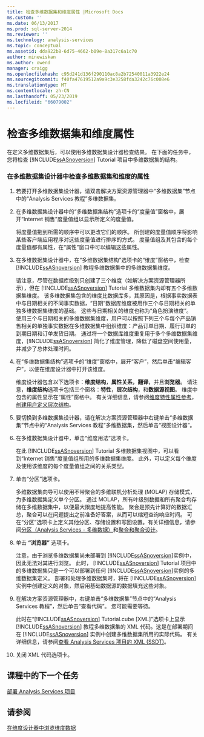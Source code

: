 ```yaml
---
title: 检查多维数据集和维度属性 |Microsoft Docs
ms.custom: ''
ms.date: 06/13/2017
ms.prod: sql-server-2014
ms.reviewer: ''
ms.technology: analysis-services
ms.topic: conceptual
ms.assetid: dda922b8-6d75-4662-b09e-8a317c6a1c70
author: minewiskan
ms.author: owend
manager: craigg
ms.openlocfilehash: c95d241d136f290110ac8a2b72540011a3922e24
ms.sourcegitcommit: f40fa47619512a9a9c3e3258fda3242c76c008e6
ms.translationtype: MT
ms.contentlocale: zh-CN
ms.lasthandoff: 05/23/2019
ms.locfileid: "66079002"
---
```

# <a name="reviewing-cube-and-dimension-properties"></a>检查多维数据集和维度属性
  在定义多维数据集后，可以使用多维数据集设计器检查结果。 在下面的任务中，您将检查 [!INCLUDE[ssASnoversion](../includes/ssasnoversion-md.md)] Tutorial 项目中多维数据集的结构。  
  
### <a name="to-review-cube-and-dimension-properties-in-cube-designer"></a>在多维数据集设计器中检查多维数据集和维度的属性  
  
1.  若要打开多维数据集设计器，请双击解决方案资源管理器中“多维数据集”节点中的“Analysis Services 教程”多维数据集。  
  
2.  在多维数据集设计器中的“多维数据集结构”选项卡的“度量值”窗格中，展开“Internet 销售”度量值组以显示所定义的度量值。  
  
     将度量值拖到所需的顺序中可以更改它们的顺序。 所创建的度量值顺序将影响某些客户端应用程序对这些度量值进行排序的方式。 度量值组及其包含的每个度量值都有属性，在“属性”窗口中可以编辑这些属性。  
  
3.  在多维数据集设计器中，在“多维数据集结构”选项卡的“维度”窗格中，检查 [!INCLUDE[ssASnoversion](../includes/ssasnoversion-md.md)] 教程多维数据集中的多维数据集维度。  
  
     请注意，尽管在数据库级别只创建了三个维度（如解决方案资源管理器所示），但在 [!INCLUDE[ssASnoversion](../includes/ssasnoversion-md.md)] Tutorial 多维数据集内却有五个多维数据集维度。 该多维数据集包含的维度比数据库多，其原因是，根据事实数据表中与日期相关的不同事实数据，“日期”数据库维度被用作三个与日期相关的单独多维数据集维度的基础。 这些与日期相关的维度也称为“角色扮演维度”。 使用三个与日期相关的多维数据集维度，用户可以按照下列三个与每个产品销售相关的单独事实数据在多维数据集中组织维度：产品订单日期、履行订单的到期日期和订单发货日期。 通过将一个数据库维度重复用于多个多维数据集维度，[!INCLUDE[ssASnoversion](../includes/ssasnoversion-md.md)] 简化了维度管理，降低了磁盘空间使用量，并减少了总体处理时间。  
  
4.  在“多维数据集结构”选项卡的“维度”窗格中，展开“客户”，然后单击“编辑客户”，以便在维度设计器中打开该维度。  
  
     维度设计器包含以下选项卡：**维度结构**，**属性关系**，**翻译**，并且**浏览器**。 请注意，**维度结构**选项卡包括三个窗格：**特性**，**层次结构**，和**数据源视图**。 维度中包含的属性显示在“属性”窗格中。 有关详细信息，请参阅[维度特性属性参考](multidimensional-models/dimension-attribute-properties-reference.md)，[创建用户定义层次结构](multidimensional-models/user-defined-hierarchies-create.md)。  
  
5.  要切换到多维数据集设计器，请在解决方案资源管理器中右键单击“多维数据集”节点中的“Analysis Services 教程”多维数据集，然后单击“视图设计器”。  
  
6.  在多维数据集设计器中，单击“维度用法”选项卡。  
  
     在此 [!INCLUDE[ssASnoversion](../includes/ssasnoversion-md.md)] Tutorial 多维数据集视图中，可以看到“Internet 销售”度量值组所用的多维数据集维度。 此外，可以定义每个维度及使用该维度的每个度量值组之间的关系类型。  
  
7.  单击“分区”选项卡。  
  
     多维数据集向导可以使用不带聚合的多维联机分析处理 (MOLAP) 存储模式，为多维数据集定义单个分区。 通过 MOLAP，所有叶级别数据和所有聚合均存储在多维数据集中，以便最大限度地提高性能。 聚合是预先计算好的数据汇总，聚合可以在问题提出之前准备好答案，从而可以缩短查询响应时间。 可在“分区”选项卡上定义其他分区、存储设置和写回设置。有关详细信息，请参阅[分区（Analysis Services - 多维数据）](multidimensional-models-olap-logical-cube-objects/partitions-analysis-services-multidimensional-data.md)和[聚合和聚合设计](multidimensional-models-olap-logical-cube-objects/aggregations-and-aggregation-designs.md)。  
  
8.  单击 **“浏览器”** 选项卡。  
  
     注意，由于浏览多维数据集尚未部署到 [!INCLUDE[ssASnoversion](../includes/ssasnoversion-md.md)]实例中，因此无法对其进行浏览。 此时， [!INCLUDE[ssASnoversion](../includes/ssasnoversion-md.md)] Tutorial 项目中的多维数据集只是一个可以部署到任何 [!INCLUDE[ssASnoversion](../includes/ssasnoversion-md.md)]实例的多维数据集定义。 部署和处理多维数据集时，将在 [!INCLUDE[ssASnoversion](../includes/ssasnoversion-md.md)] 实例中创建定义的对象，然后用基础数据源的数据填充这些对象。  
  
9. 在解决方案资源管理器中，右键单击“多维数据集”节点中的“Analysis Services 教程”，然后单击“查看代码”。 您可能需要等待。  
  
     此时在“[!INCLUDE[ssASnoversion](../includes/ssasnoversion-md.md)] Tutorial.cube [XML]”选项卡上显示 [!INCLUDE[ssASnoversion](../includes/ssasnoversion-md.md)] 教程多维数据集的 XML 代码。这是在部署期间在 [!INCLUDE[ssASnoversion](../includes/ssasnoversion-md.md)] 实例中创建多维数据集所用的实际代码。 有关详细信息，请参阅[查看 Analysis Services 项目的 XML (SSDT)](multidimensional-models/view-the-xml-for-an-analysis-services-project-ssdt.md)。  
  
10. 关闭 XML 代码选项卡。  
  
## <a name="next-task-in-lesson"></a>课程中的下一个任务  
 [部署 Analysis Services 项目](lesson-2-5-deploying-an-analysis-services-project.md)  
  
## <a name="see-also"></a>请参阅  
 [在维度设计器中浏览维度数据](multidimensional-models/database-dimensions-browse-dimension-data-in-dimension-designer.md)  
  
  
